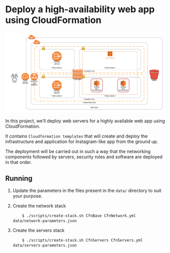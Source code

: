 # Deploy a high-availability web app using CloudFormation

![architecture-overview](images/UdagramArchitecture.png)

In this project, we’ll deploy web servers for a highly available web app using CloudFormation. 

It contains `Cloudformation templates` that will create and deploy the infrastructure and application for Instagram-like app from the ground up. 

The deployment will be carried out in such a way that the networking components followed by servers, security roles and software are deployed in that order.

## Running

1. Update the parameters in the files present in the `data/` directory to suit your purpose.

2. Create the network stack

    ```
        $ ./scripts/create-stack.sh CfnBase CfnNetwork.yml data/network-parameters.json
    ```

3. Create the servers stack

    ```
        $ ./scripts/create-stack.sh CfnServers CfnServers.yml data/servers-parameters.json
    ```